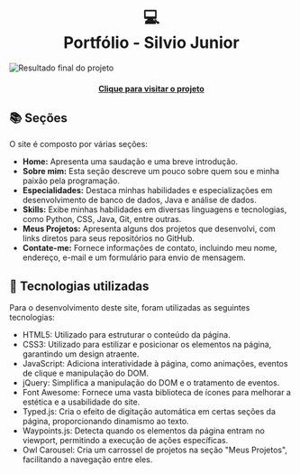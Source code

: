 <h1 align="center">
  💻<br>Portfólio - Silvio Junior
</h1>

![Resultado final do projeto](assets/image/https://github.com/silvio009/Protifolio/issues/1#issue-2251189899)
<h4 align="center"><a href="https://www.iuricode.com/">Clique para visitar o projeto</a></h4>


## 📚 Seções
O site é composto por várias seções:

- **Home:** Apresenta uma saudação e uma breve introdução.
- **Sobre mim:** Esta seção descreve um pouco sobre quem sou e minha paixão pela programação.
- **Especialidades:** Destaca minhas habilidades e especializações em desenvolvimento de banco de dados, Java e análise de dados.
- **Skills:** Exibe minhas habilidades em diversas linguagens e tecnologias, como Python, CSS, Java, Git, entre outras.
- **Meus Projetos:** Apresenta alguns dos projetos que desenvolvi, com links diretos para seus repositórios no GitHub.
- **Contate-me:** Fornece informações de contato, incluindo meu nome, endereço, e-mail e um formulário para envio de mensagem.

## 💼 Tecnologias utilizadas
Para o desenvolvimento deste site, foram utilizadas as seguintes tecnologias:

- HTML5: Utilizado para estruturar o conteúdo da página.
- CSS3: Utilizado para estilizar e posicionar os elementos na página, garantindo um design atraente.
- JavaScript: Adiciona interatividade à página, como animações, eventos de clique e manipulação do DOM.
- jQuery: Simplifica a manipulação do DOM e o tratamento de eventos.
- Font Awesome: Fornece uma vasta biblioteca de ícones para melhorar a estética e a usabilidade do site.
- Typed.js: Cria o efeito de digitação automática em certas seções da página, proporcionando dinamismo ao texto.
- Waypoints.js: Detecta quando os elementos da página entram no viewport, permitindo a execução de ações específicas.
- Owl Carousel: Cria um carrossel de projetos na seção "Meus Projetos", facilitando a navegação entre eles.
